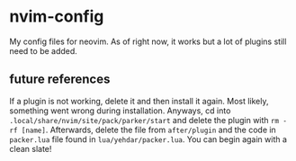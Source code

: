 # nvim-config
My config files for neovim. As of right now, it works but a lot of plugins still need to be added.

## future references
If a plugin is not working, delete it and then install it again. Most likely, something went wrong during installation. Anyways, cd into `.local/share/nvim/site/pack/parker/start` and delete the plugin with `rm -rf [name]`. Afterwards, delete the file from `after/plugin` and the code in `packer.lua` file found in `lua/yehdar/packer.lua`. You can begin again with a clean slate!
